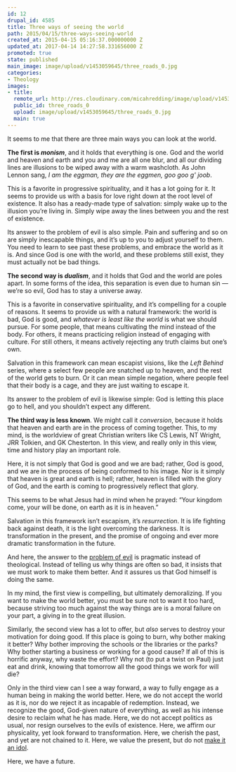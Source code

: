 ```yaml
---
id: 12
drupal_id: 4585
title: Three ways of seeing the world
path: 2015/04/15/three-ways-seeing-world
created_at: 2015-04-15 05:16:37.000000000 Z
updated_at: 2017-04-14 14:27:58.331656000 Z
promoted: true
state: published
main_image: image/upload/v1453059645/three_roads_0.jpg
categories:
- Theology
images:
- title: 
  remote_url: http://res.cloudinary.com/micahredding/image/upload/v1453059645/three_roads_0.jpg
  public_id: three_roads_0
  upload: image/upload/v1453059645/three_roads_0.jpg
  main: true
---
```

It seems to me that there are three main ways you can look at the world.

**The first is _monism_**, and it holds that everything is one. God and the world and heaven and earth and you and me are all one blur, and all our dividing lines are illusions to be wiped away with a warm washcloth. As John Lennon sang, *I am the eggman, they are the eggmen, goo goo g' joob*.

This is a favorite in progressive spirituality, and it has a lot going for it. It seems to provide us with a basis for love right down at the root level of existence. It also has a ready-made type of salvation: simply wake up to the illusion you’re living in. Simply wipe away the lines between you and the rest of existence.

Its answer to the problem of evil is also simple. Pain and suffering and so on are simply inescapable things, and it’s up to you to adjust yourself to them. You need to learn to see past these problems, and embrace the world as it is. And since God is one with the world, and these problems still exist, they must actually not be bad things.

**The second way is _dualism_**, and it holds that God and the world are poles apart. In some forms of the idea, this separation is even due to human sin — we’re so evil, God has to stay a universe away.

This is a favorite in conservative spirituality, and it’s compelling for a couple of reasons. It seems to provide us with a natural framework: the world is bad, God is good, and *whatever is least like the world* is what we should pursue. For some people, that means cultivating the mind instead of the body. For others, it means practicing religion instead of engaging with culture. For still others, it means actively rejecting any truth claims but one’s own.

Salvation in this framework can mean escapist visions, like the *Left Behind* series, where a select few people are snatched up to heaven, and the rest of the world gets to burn. Or it can mean simple negation, where people feel that their body is a cage, and they are just waiting to escape it.

Its answer to the problem of evil is likewise simple: God is letting this place go to hell, and you shouldn’t expect any different.

**The third way is less known**. We might call it *conversion*, because it holds that heaven and earth are in the process of coming together. This, to my mind, is the worldview of great Christian writers like CS Lewis, NT Wright, JRR Tolkien, and GK Chesterton. In this view, and really only in this view, time and history play an important role. 

Here, it is not simply that God is good and we are bad; rather, God is good, and we are in the process of being conformed to his image. Nor is it simply that heaven is great and earth is hell; rather, heaven is filled with the glory of God, and the earth is coming to progressively reflect that glory.

This seems to be what Jesus had in mind when he prayed: “Your kingdom come, your will be done, on earth as it is in heaven.”

Salvation in this framework isn’t escapism, it’s *resurrection*. It is life fighting back against death, it is the light overcoming the darkness. It is transformation in the present, and the promise of ongoing and ever more dramatic transformation in the future.

And here, the answer to the [problem of evil](http://micahredding.com/blog/2013/01/01/problem-evil-problem-humanity) is pragmatic instead of theological. Instead of telling us why things are often so bad, it insists that we must work to make them better. And it assures us that God himself is doing the same.

In my mind, the first view is compelling, but ultimately demoralizing. If you want to make the world better, you must be sure not to want it too hard, because striving too much against the way things are is a moral failure on your part, a giving in to the great illusion.

Similarly, the second view has a lot to offer, but *also* serves to destroy your motivation for doing good. If this place is going to burn, why bother making it better? Why bother improving the schools or the libraries or the parks? Why bother starting a business or working for a good cause? If all of this is horrific anyway, why waste the effort? Why not (to put a twist on Paul) just eat and drink, knowing that tomorrow all the good things we work for will die?

Only in the third view can I see a way forward, a way to fully engage as a human being in making the world better. Here, we do not accept the world as it is, nor do we reject it as incapable of redemption. Instead, we recognize the good, God-given nature of everything, as well as his intense desire to reclaim what he has made. Here, we do not accept politics as usual, nor resign ourselves to the evils of existence. Here, we affirm our physicality, yet look forward to transformation. Here, we cherish the past, and yet are not chained to it. Here, we value the present, but do not [make it an idol](http://micahredding.com/blog/2012/01/04/peter-rollins-and-deception-living-moment). 

Here, we have a future. 

